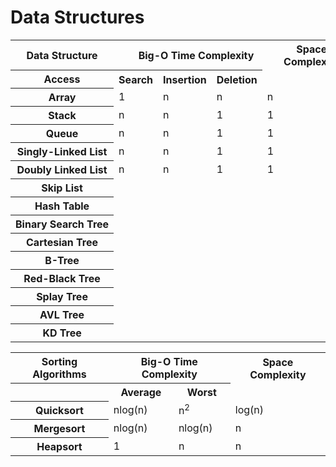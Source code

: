 # Data Structures

<table style="width: 100%;">
  <tr>
    <th>Data Structure</th>
    <th colspan="4">Big-O Time Complexity</th>
    <th>Space Complexity</th> 
  </tr>
  <tr>
    <th>Access</th>
    <th>Search</th>
    <th>Insertion</th> 
    <th>Deletion</th>
  </tr>
  <tr>
    <th style="white-space: nowrap">Array</td>
    <td>1</td>
    <td>n</td>
    <td>n</td>
    <td>n</td>
  </tr>
  <tr>
    <th style="white-space: nowrap">Stack</td>
    <td>n</td>
    <td>n</td>
    <td>1</td>
    <td>1</td>
  </tr>
  <tr>
    <th style="white-space: nowrap">Queue</td>
    <td>n</td>
    <td>n</td>
    <td>1</td>
    <td>1</td>
  </tr>
  <tr>
    <th style="white-space: nowrap">Singly-Linked List</td>
    <td>n</td>
    <td>n</td>
    <td>1</td>
    <td>1</td>
  </tr>
  <tr>
    <th style="white-space: nowrap">Doubly Linked List</td>
    <td>n</td>
    <td>n</td>
    <td>1</td>
    <td>1</td>
  </tr>
  <tr>
    <th style="white-space: nowrap">Skip List</td>
    <td></td>
    <td></td>
    <td></td>
    <td></td>
  </tr>
  <tr>
    <th style="white-space: nowrap">Hash Table</td>
    <td></td>
    <td></td>
    <td></td>
    <td></td>
  </tr>
  <tr>
    <th style="white-space: nowrap">Binary Search Tree</td>
    <td></td>
    <td></td>
    <td></td>
    <td></td>
  </tr>
  <tr>
    <th style="white-space: nowrap">Cartesian Tree</td>
    <td></td>
    <td></td>
    <td></td>
    <td></td>
  </tr>
  <tr>
    <th style="white-space: nowrap">B-Tree</td>
    <td></td>
    <td></td>
    <td></td>
    <td></td>
  </tr>
  <tr>
    <th style="white-space: nowrap">Red-Black Tree</td>
    <td></td>
    <td></td>
    <td></td>
    <td></td>
  </tr>
  <tr>
    <th style="white-space: nowrap">Splay Tree</td>
    <td></td>
    <td></td>
    <td></td>
    <td></td>
  </tr>
  <tr>
    <th style="white-space: nowrap">AVL Tree</td>
    <td></td>
    <td></td>
    <td></td>
    <td></td>
  </tr>
  <tr>
    <th style="white-space: nowrap">KD Tree</td>
    <td></td>
    <td></td>
    <td></td>
    <td></td>
  </tr>
</table>

<table style="width: 100%;">
  <tr>
    <th>Sorting Algorithms</th>
    <th colspan="2">Big-O Time Complexity</th>
    <th>Space Complexity</th> 
  </tr>
  <tr>
    <th></th>
    <th>Average</th>
    <th>Worst</th> 
  </tr>
  <tr>
    <th style="white-space: nowrap">Quicksort</td>
    <td>nlog(n)</td>
    <td>n<sup>2</sup></td>
    <td>log(n)</td>
  </tr>
  <tr>
    <th style="white-space: nowrap">Mergesort</td>
    <td>nlog(n)</td>
    <td>nlog(n)</td>
    <td>n</td>
  </tr>
  <tr>
    <th style="white-space: nowrap">Heapsort</td>
    <td>1</td>
    <td>n</td>
    <td>n</td>
  </tr>
</table>